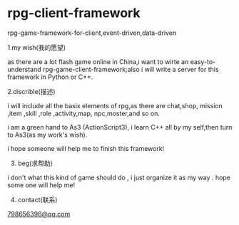 rpg-client-framework
====================

rpg-game-framework-for-client,event-driven,data-driven

1.my wish(我的愿望)

  as there are a lot flash game online in China,i want to wirte an easy-to-understand rpg-game-client-framework;also 
i will write a server for this framework in Python or C++.

2.discrible(描述)

  i will include all the basix elements of rpg,as there are chat,shop,  mission ,item ,skill ,role ,activity,map,
  npc,moster,and so on.
  
  i am a green hand to As3 (ActionScript3), i learn C++ all by my self,then turn to As3(as my work's wish).
  
  i hope someone will help me to finish this framework!
  
  
  
3. beg(求帮助)

  i don't what this kind of game should do , i just organize it as my way . hope some one will help me!

4. contact(联系)

  798656396@qq.com
  
  

